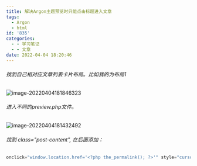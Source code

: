 ```yaml
---
title: 解决Argon主题预览时只能点击标题进入文章
tags:
  - Argon
  - html
id: '835'
categories:
  - - 学习笔记
  - - 文章
date: 2022-04-04 18:20:46
---
```


###### 找到自己相对应文章列表卡片布局。比如我的为布局1

![image-20220404181846323](https://redamancy9189.oss-cn-beijing.aliyuncs.com/%E4%B8%AA%E4%BA%BA%E5%9B%BE%E5%BA%8A/image-20220404181846323.png)

###### 进入不同的preview.php文件。

![image-20220404181432492](https://redamancy9189.oss-cn-beijing.aliyuncs.com/%E4%B8%AA%E4%BA%BA%E5%9B%BE%E5%BA%8A/image-20220404181432492.png)

###### 找到 class="post-content", 在后面添加：

```js
onclick="window.location.href='<?php the_permalink(); ?>'" style="cursor: pointer"
```